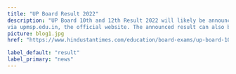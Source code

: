 ```yaml
---
title: "UP Board Result 2022"
description: "UP Board 10th and 12th Result 2022 will likely be announced by June 15, 2022. All registered candidates may see their UPMSP Class 10, 12 results 
via upmsp.edu.in, the official website. The announced result can also be read at upresults.nic.in."
picture: blog1.jpg
href: "https://www.hindustantimes.com/education/board-exams/up-board-10th-12th-result-2022-live-latest-updates-on-upmsp-class-10-12-result-101654920724305.html"

label_default: "result" 
label_primary: "news"
---
```


